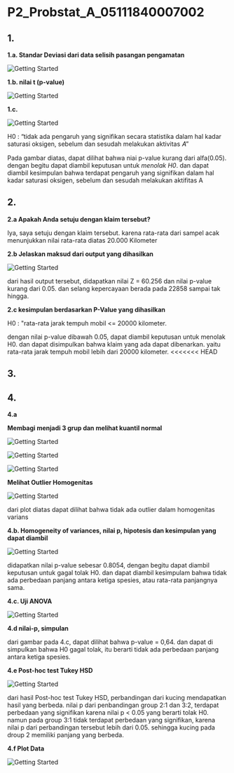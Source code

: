 # P2_Probstat_A_05111840007002

## 1.

**1.a. Standar Deviasi dari data selisih pasangan pengamatan**

![Getting Started](P2/1a.PNG)

**1.b. nilai t (p-value)**

![Getting Started](P2/1b.PNG)

**1.c.**

![Getting Started](P2/1c.PNG)

H0 : “tidak ada pengaruh yang signifikan secara statistika dalam hal kadar saturasi oksigen, sebelum dan sesudah melakukan aktivitas 𝐴”

Pada gambar diatas, dapat dilihat bahwa niai p-value kurang dari alfa(0.05).
dengan begitu dapat diambil keputusan untuk *menolak H0*. dan dapat diambil kesimpulan bahwa  terdapat pengaruh yang signifikan dalam hal kadar saturasi 
oksigen, sebelum dan sesudah melakukan aktifitas A


## 2.

**2.a Apakah Anda setuju dengan klaim tersebut?**

Iya, saya setuju dengan klaim tersebut. karena rata-rata dari sampel acak menunjukkan nilai rata-rata diatas 20.000 Kilometer

**2.b Jelaskan maksud dari output yang dihasilkan**

![Getting Started](P2/2.PNG)

dari hasil output tersebut, didapatkan nilai Z = 60.256 dan nilai p-value kurang dari 0.05. dan selang kepercayaan berada pada 22858 sampai tak hingga.

**2.c  kesimpulan berdasarkan P-Value yang dihasilkan**

H0 : "rata-rata jarak tempuh mobil <= 20000 kilometer.

dengan nilai p-value dibawah 0.05, dapat diambil keputusan untuk menolak H0. dan dapat disimpulkan bahwa klaim yang ada dapat dibenarkan. yaitu rata-rata jarak tempuh mobil lebih dari 20000 kilometer.
<<<<<<< HEAD

## 3.


## 4.
**4.a**

**Membagi menjadi 3 grup dan melihat kuantil normal**

![Getting Started](P2/4a_grup1.PNG)

![Getting Started](P2/4a_grup2.PNG)

![Getting Started](P2/4a_grup3.PNG)

**Melihat Outlier Homogenitas**

![Getting Started](P2/4a_outlayer.PNG)

dari plot diatas dapat dilihat bahwa tidak ada outlier dalam homogenitas varians

**4.b. Homogeneity of variances, nilai p, hipotesis dan kesimpulan yang dapat diambil**

![Getting Started](P2/4b.PNG)

didapatkan nilai p-value sebesar 0.8054, dengan begitu dapat diambil keputusan untuk gagal tolak H0. dan dapat diambil kesimpulam bahwa tidak ada perbedaan panjang antara ketiga spesies, atau rata-rata panjangnya sama.

**4.c. Uji ANOVA**

![Getting Started](P2/4c.PNG)

**4.d nilai-p, simpulan**

dari gambar pada 4.c, dapat dilihat bahwa p-value = 0,64. dan dapat di simpulkan bahwa H0 gagal tolak, itu berarti tidak ada perbedaan panjang antara ketiga spesies.

**4.e  Post-hoc test Tukey HSD**

![Getting Started](P2/4e.PNG)

dari hasil  Post-hoc test Tukey HSD, perbandingan dari kucing mendapatkan hasil yang berbeda. nilai p dari penbandingan group 2:1 dan 3:2, terdapat perbedaan yang signifikan karena nilai p < 0.05 yang berarti tolak H0. namun pada group 3:1 tidak terdapat perbedaan yang signifikan, karena nilai p dari perbandingan tersebut lebih dari 0.05.
sehingga kucing pada droup 2 memiliki panjang yang berbeda.

**4.f Plot Data**

![Getting Started](P2/4f.PNG)
